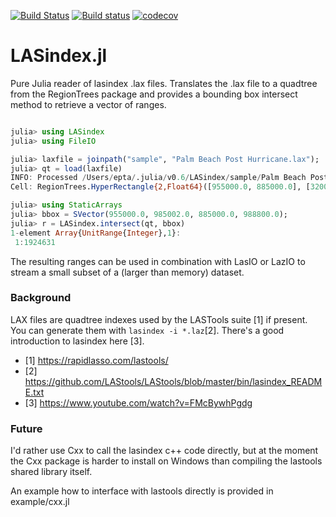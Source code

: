 [![Build Status](https://travis-ci.org/evetion/LASindex.jl.svg?branch=master)](https://travis-ci.org/evetion/LASindex.jl)
[![Build status](https://ci.appveyor.com/api/projects/status/llopduxmvf6obgu4?svg=true)](https://ci.appveyor.com/project/evetion/lasindex-jl)
[![codecov](https://codecov.io/gh/evetion/LASindex.jl/branch/master/graph/badge.svg)](https://codecov.io/gh/evetion/LASindex.jl)

# LASindex.jl
Pure Julia reader of lasindex .lax files. 
Translates the .lax file to a quadtree from the RegionTrees package and provides a bounding box intersect method to retrieve a vector of ranges.

```julia

julia> using LASindex
julia> using FileIO

julia> laxfile = joinpath("sample", "Palm Beach Post Hurricane.lax");
julia> qt = load(laxfile)
INFO: Processed /Users/epta/.julia/v0.6/LASindex/sample/Palm Beach Post Hurricane.lax with 1924631 points.
Cell: RegionTrees.HyperRectangle{2,Float64}([955000.0, 885000.0], [32000.0, 32000.0])

julia> using StaticArrays
julia> bbox = SVector(955000.0, 985002.0, 885000.0, 988800.0);
julia> r = LASindex.intersect(qt, bbox)
1-element Array{UnitRange{Integer},1}:
 1:1924631

```

The resulting ranges can be used in combination with LasIO or LazIO to stream a small subset of a (larger than memory) dataset.

### Background
LAX files are quadtree indexes used by the LASTools suite [1] if present. You can generate them with `lasindex -i *.laz`[2]. There's a good introduction to lasindex here [3]. 

- [1] https://rapidlasso.com/lastools/
- [2] https://github.com/LAStools/LAStools/blob/master/bin/lasindex_README.txt
- [3] https://www.youtube.com/watch?v=FMcBywhPgdg

### Future
I'd rather use Cxx to call the lasindex c++ code directly,
but at the moment the Cxx package is harder to install on Windows
than compiling the lastools shared library itself.

An example how to interface with lastools directly is provided in example/cxx.jl
